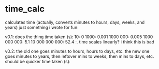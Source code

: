 # time_calc
calculates time
(actually, converts minutes to hours, days, weeks, and years)
just something i wrote for fun

v0.1: does the thing
time taken (s):
10: 0
1000: 0.001
1000 000: 0.005
1000 000 000: 5.1
10 000 000 000: 52.4
:. time scales linearly? i think
this is bad

v0.2: the old one goes minutes to hours, hours to days, etc. the new one goes minutes to years, then leftover mins to weeks, then mins to days, etc. should be quicker
time taken (s):
